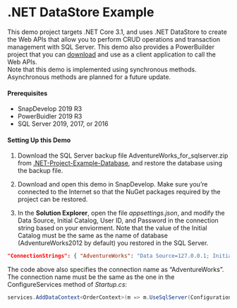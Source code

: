 ﻿# <b>.NET DataStore Example</b>

This demo project targets .NET Core 3.1, and uses .NET DataStore to create the Web APIs that allow you to perform CRUD operations and transaction management with SQL Server. This demo also provides a PowerBuilder project that you can [download](https://github.com/Appeon/PowerBuilder-RestClient-Example) and use as a client application to call the Web APIs.   
Note that this demo is implemented using synchronous methods. Asynchronous methods are planned for a future update.

#### Prerequisites
*   SnapDevelop 2019 R3     
*   PowerBuidler 2019 R3    
*   SQL Server 2019, 2017, or 2016  

#### Setting Up this Demo

1.	Download the SQL Server backup file AdventureWorks_for_sqlserver.zip from [.NET-Project-Example-Database](https://github.com/Appeon/.NET-Project-Example-Database), and restore the database using the backup file.

2.	Download and open this demo in SnapDevelop. Make sure you’re connected to the Internet so that the NuGet packages required by the project can be restored.

3.	In the **Solution Explorer**, open the file *appsettings.json*, and modify the Data Source, Initial Catalog, User ID, and Password in the connection string based on your enviorment. Note that the value of the Initial Catalog must be the same as the name of database (AdventureWorks2012 by default) you restored in the SQL Server.


   ```json
   "ConnectionStrings": { "AdventureWorks": "Data Source=127.0.0.1; Initial Catalog=AdventureWorks2012; Integrated Security=False; User ID=sa; Password=123456; Pooling=True; Min Pool Size=0; Max Pool Size=100; ApplicationIntent=ReadWrite" }
   ```
The code above also specifies the connection name as “AdventureWorks”. The connection name must be the same as the one in the ConfigureServices method of *Startup.cs*:

   ```C#
   services.AddDataContext<OrderContext>(m => m.UseSqlServer(Configuration, "AdventureWorks"));  
   ```

